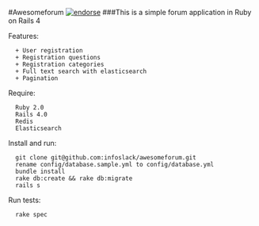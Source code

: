 #Awesomeforum
[![endorse](https://api.coderwall.com/infoslack/endorsecount.png)](https://coderwall.com/infoslack)
###This is a simple forum application in Ruby on Rails 4

Features:

      + User registration
      + Registration questions
      + Registration categories
      + Full text search with elasticsearch
      + Pagination

Require:

      Ruby 2.0
      Rails 4.0
      Redis
      Elasticsearch

Install and run:

      git clone git@github.com:infoslack/awesomeforum.git
      rename config/database.sample.yml to config/database.yml
      bundle install
      rake db:create && rake db:migrate
      rails s

Run tests:

      rake spec
